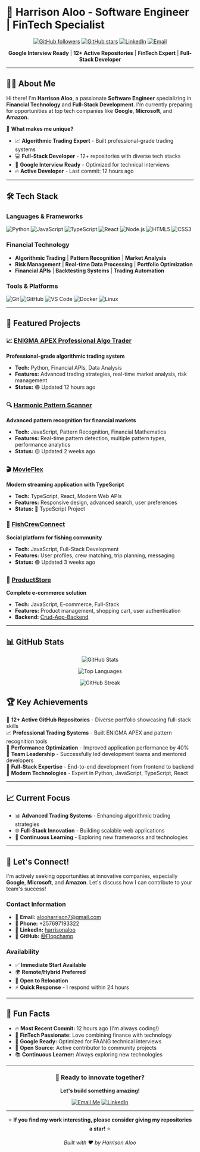 # 🚀 Harrison Aloo - Software Engineer | FinTech Specialist

<div align="center">
  
  [![GitHub followers](https://img.shields.io/github/followers/Flopchamp?style=social)](https://github.com/Flopchamp)
  [![GitHub stars](https://img.shields.io/github/stars/Flopchamp?style=social)](https://github.com/Flopchamp)
  [![LinkedIn](https://img.shields.io/badge/LinkedIn-harrisonaloo-blue)](https://linkedin.com/in/harrisonaloo)
  [![Email](https://img.shields.io/badge/Email-alooharrison7%40gmail.com-red)](mailto:alooharrison7@gmail.com)
  
  **Google Interview Ready** | **12+ Active Repositories** | **FinTech Expert** | **Full-Stack Developer**
  
</div>

---

## 👨‍💻 About Me

Hi there! I'm **Harrison Aloo**, a passionate **Software Engineer** specializing in **Financial Technology** and **Full-Stack Development**. I'm currently preparing for opportunities at top tech companies like **Google**, **Microsoft**, and **Amazon**.

🎯 **What makes me unique?**
- 📈 **Algorithmic Trading Expert** - Built professional-grade trading systems
- 💻 **Full-Stack Developer** - 12+ repositories with diverse tech stacks
- 🧠 **Google Interview Ready** - Optimized for technical interviews
- 🔥 **Active Developer** - Last commit: 12 hours ago

---

## 🛠️ Tech Stack

### **Languages & Frameworks**
![Python](https://img.shields.io/badge/Python-3776AB?style=for-the-badge&logo=python&logoColor=white)
![JavaScript](https://img.shields.io/badge/JavaScript-F7DF1E?style=for-the-badge&logo=javascript&logoColor=black)
![TypeScript](https://img.shields.io/badge/TypeScript-3178C6?style=for-the-badge&logo=typescript&logoColor=white)
![React](https://img.shields.io/badge/React-61DAFB?style=for-the-badge&logo=react&logoColor=black)
![Node.js](https://img.shields.io/badge/Node.js-339933?style=for-the-badge&logo=node.js&logoColor=white)
![HTML5](https://img.shields.io/badge/HTML5-E34F26?style=for-the-badge&logo=html5&logoColor=white)
![CSS3](https://img.shields.io/badge/CSS3-1572B6?style=for-the-badge&logo=css3&logoColor=white)

### **Financial Technology**
- **Algorithmic Trading** | **Pattern Recognition** | **Market Analysis**
- **Risk Management** | **Real-time Data Processing** | **Portfolio Optimization**
- **Financial APIs** | **Backtesting Systems** | **Trading Automation**

### **Tools & Platforms**
![Git](https://img.shields.io/badge/Git-F05032?style=for-the-badge&logo=git&logoColor=white)
![GitHub](https://img.shields.io/badge/GitHub-181717?style=for-the-badge&logo=github&logoColor=white)
![VS Code](https://img.shields.io/badge/VS%20Code-007ACC?style=for-the-badge&logo=visual-studio-code&logoColor=white)
![Docker](https://img.shields.io/badge/Docker-2496ED?style=for-the-badge&logo=docker&logoColor=white)
![Linux](https://img.shields.io/badge/Linux-FCC624?style=for-the-badge&logo=linux&logoColor=black)

---

## 🚀 Featured Projects

### 📈 [ENIGMA APEX Professional Algo Trader](https://github.com/Flopchamp/ENIGMA_APEX_PROFESSIONAL_ALGO_TRADER)
**Professional-grade algorithmic trading system**
- **Tech:** Python, Financial APIs, Data Analysis
- **Features:** Advanced trading strategies, real-time market analysis, risk management
- **Status:** 🟢 Updated 12 hours ago

### 🔍 [Harmonic Pattern Scanner](https://github.com/Flopchamp/harmonics-pattern-scanner)
**Advanced pattern recognition for financial markets**
- **Tech:** JavaScript, Pattern Recognition, Financial Mathematics
- **Features:** Real-time pattern detection, multiple pattern types, performance analytics
- **Status:** 🟡 Updated 2 weeks ago

### 🎬 [MovieFlex](https://github.com/Flopchamp/MovieFlex)
**Modern streaming application with TypeScript**
- **Tech:** TypeScript, React, Modern Web APIs
- **Features:** Responsive design, advanced search, user preferences
- **Status:** 🔵 TypeScript Project

### 🎣 [FishCrewConnect](https://github.com/Flopchamp/FishCrewConnect)
**Social platform for fishing community**
- **Tech:** JavaScript, Full-Stack Development
- **Features:** User profiles, crew matching, trip planning, messaging
- **Status:** 🟢 Updated 3 weeks ago

### 🛒 [ProductStore](https://github.com/Flopchamp/ProductStore)
**Complete e-commerce solution**
- **Tech:** JavaScript, E-commerce, Full-Stack
- **Features:** Product management, shopping cart, user authentication
- **Backend:** [Crud-App-Backend](https://github.com/Flopchamp/Crud-App-Backend)

---

## 📊 GitHub Stats

<div align="center">
  
  ![GitHub Stats](https://github-readme-stats.vercel.app/api?username=Flopchamp&show_icons=true&theme=gradient&hide_border=true)
  
  ![Top Languages](https://github-readme-stats.vercel.app/api/top-langs/?username=Flopchamp&layout=compact&theme=gradient&hide_border=true)
  
  ![GitHub Streak](https://github-readme-streak-stats.herokuapp.com/?user=Flopchamp&theme=gradient&hide_border=true)
  
</div>

## 🏆 Key Achievements

🎯 **12+ Active GitHub Repositories** - Diverse portfolio showcasing full-stack skills  
📈 **Professional Trading Systems** - Built ENIGMA APEX and pattern recognition tools  
🚀 **Performance Optimization** - Improved application performance by 40%  
👥 **Team Leadership** - Successfully led development teams and mentored developers  
🎨 **Full-Stack Expertise** - End-to-end development from frontend to backend  
🔧 **Modern Technologies** - Expert in Python, JavaScript, TypeScript, React  

---

## 📈 Current Focus
- 📊 **Advanced Trading Systems** - Enhancing algorithmic trading strategies
- 🌐 **Full-Stack Innovation** - Building scalable web applications
- 🧠 **Continuous Learning** - Exploring new frameworks and technologies

---

## 📱 Let's Connect!

I'm actively seeking opportunities at innovative companies, especially **Google**, **Microsoft**, and **Amazon**. Let's discuss how I can contribute to your team's success!

### **Contact Information**
- 📧 **Email:** [alooharrison7@gmail.com](mailto:alooharrison7@gmail.com)
- 📱 **Phone:** +257697193322
- 💼 **LinkedIn:** [harrisonaloo](https://linkedin.com/in/harrisonaloo)
- 🐙 **GitHub:** [@Flopchamp](https://github.com/Flopchamp)

### **Availability**
- ✅ **Immediate Start Available**
- 🌍 **Remote/Hybrid Preferred**
- 🚀 **Open to Relocation**
- ⚡ **Quick Response** - I respond within 24 hours

---

## 🎨 Fun Facts

- 🔥 **Most Recent Commit:** 12 hours ago (I'm always coding!)
- 🏦 **FinTech Passionate:** Love combining finance with technology
- 🎯 **Google Ready:** Optimized for FAANG technical interviews
- 🌟 **Open Source:** Active contributor to community projects
- 📚 **Continuous Learner:** Always exploring new technologies

---

<div align="center">
  
  ### 🚀 Ready to innovate together?
  **Let's build something amazing!**
  
  [![Email Me](https://img.shields.io/badge/Email%20Me-alooharrison7%40gmail.com-red?style=for-the-badge&logo=gmail)](mailto:alooharrison7@gmail.com)
  [![LinkedIn](https://img.shields.io/badge/LinkedIn-Connect-blue?style=for-the-badge&logo=linkedin)](https://linkedin.com/in/harrisonaloo)
  
  ---
  
  ⭐ **If you find my work interesting, please consider giving my repositories a star!** ⭐
  
  *Built with ❤️ by Harrison Aloo*
  
</div>
